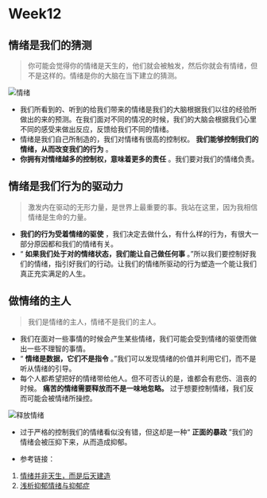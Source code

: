 # Week12
## 情绪是我们的猜测
> 你可能会觉得你的情绪是天生的，他们就会被触发，然后你就会有情绪，但不是这样的。情绪是你的大脑在当下建立的猜测。

![情绪](https://camo.githubusercontent.com/855da4d8c8f83c54fb719ed51731acf51fdc8acd/68747470733a2f2f696d616765732e67697465652e636f6d2f75706c6f6164732f696d616765732f323031392f303531382f3135343633335f65646662373865645f323233303736382e6a706567)

* 我们所看到的、听到的给我们带来的情绪是我们的大脑根据我们以往的经验所做出的来的预测。在我们面对不同的情况的时候，我们的大脑会根据我们心里不同的感受来做出反应，反馈给我们不同的情绪。
* 情绪是我们自己所制造的，我们对情绪有很高的控制权。 **我们能够控制我们的情绪，从而改变我们的行为** 。
*  **你拥有对情绪越多的控制权，意味着更多的责任** 。我们要对我们的情绪负责。
## 情绪是我们行为的驱动力

> 激发内在驱动的无形力量，是世界上最重要的事。我站在这里，因为我相信情绪是生命的力量。

*  **我们的行为受着情绪的驱使** ，我们决定去做什么，有什么样的行为，有很大一部分原因都和我们的情绪有关。
* “ **如果我们处于对的情绪状态，我们能让自己做任何事** 。”所以我们要控制好我们的情绪，指引好我们的行动。让我们的情绪所驱动的行为塑造一个能让我们真正充实满足的人生。
## 做情绪的主人

> 我们是情绪的主人，情绪不是我们的主人。

* 我们在面对一些事情的时候会产生某些情绪，我们可能会受到情绪的驱使而做出一些不理智的事情。
* “ **情绪是数据，它们不是指令** 。”我们可以发现情绪的价值并利用它们，而不是听从情绪的引导。
* 每个人都希望把好的情绪带给他人。但不可否认的是，谁都会有悲伤、沮丧的时候。 **痛苦的情绪需要释放而不是一味地忽略。** 过于想要控制情绪，我们反而可能会被情绪所操控。

![释放情绪](https://camo.githubusercontent.com/ca9304d73b6ad2641b8e690a7ce520a76032760d/68747470733a2f2f696d616765732e67697465652e636f6d2f75706c6f6164732f696d616765732f323031392f303531382f3136353534395f39623166646562365f323233303736382e6a706567)

* 过于严格的控制我们的情绪看似没有错，但这却是一种“ **正面的暴政** ”我们的情绪会被压抑下来，从而造成抑郁。

* 参考链接：
1. [情绪并非天生，而是后天建造](https://www.jianshu.com/p/ed741150ec52)
2. [浅析抑郁情绪与抑郁症](https://www.jianshu.com/p/d96a5005a876)

